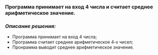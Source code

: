 ### Программа принимает на вход 4 числа и считает среднее арифметическое значение.

### *Описание решения:*

* Программа принимает на вход 4 числа;
* Программа считает среднее арифметическое 4-х чисел;
* Пронрамма выводит среднее арифметическое значение.